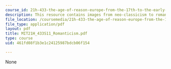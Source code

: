 ```yaml
---
course_id: 21h-433-the-age-of-reason-europe-from-the-17th-to-the-early-19th-centuries-spring-2011
description: This resource contains images from neo-classicism to romanticism in art.
file_location: /coursemedia/21h-433-the-age-of-reason-europe-from-the-17th-to-the-early-19th-centuries-spring-2011/461fd08f1b3e1c24125987bdcb06f154_MIT21H_433S11_Romanticism.pdf
file_type: application/pdf
layout: pdf
title: MIT21H_433S11_Romanticism.pdf
type: course
uid: 461fd08f1b3e1c24125987bdcb06f154

---
```

None